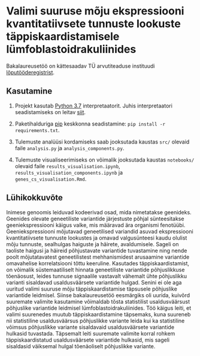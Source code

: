 # Valimi suuruse mõju ekspressiooni kvantitatiivsete tunnuste lookuste täppiskaardistamisele lümfoblastoidrakuliinides

Bakalaureusetöö on kättesaadav TÜ arvutiteaduse instituudi [lõputööderegistrist](https://comserv.cs.ut.ee/ati_thesis/index.php?year=2021).


## Kasutamine
1. Projekt kasutab [Python 3.7](https://www.python.org/downloads/release/python-370/) interpretaatorit. 
Juhis interpretaatori seadistamiseks on leitav [siit](https://www.jetbrains.com/help/pycharm/configuring-python-interpreter.html#add-existing-interpreter).

2. Paketihalduriga [pip](https://pypi.org/project/pip/) keskkonna seadistamine: 
`pip install -r requirements.txt`.

2. Tulemuste analüüsi kordamiseks saab jooksutada kaustas `src/` olevaid faile `analysis.py` ja `analysis_components.py`.

3. Tulemuste visualiseerimiseks on võimalik jooksutada kaustas `notebooks/` olevaid faile `results_visualisation.ipynb`, 
   `results_visualisation_components.ipynb` ja `genes_cs_visualisation.Rmd`.


## Lühikokkuvõte

Inimese genoomis leiduvad kodeerivad osad, mida nimetatakse geenideks. Geenides olevate geneetiliste variantide järjestuste 
põhjal sünteesitakse geeniekspressiooni käigus valke, mis määravad ära organismi fenotüübi. Geeniekspressiooni mõjutavad 
geneetilised variandid asuvad ekspressiooni kvantitatiivsete tunnuste lookustes ja omavad valgusünteesi kaudu olulist mõju 
tunnuste, sealhulgas haiguste ja häirete, avaldumisele. Sageli on taoliste haigusi ja häireid põhjustavate variantide 
tuvastamine ning nende poolt mõjutatavatest geneetilistest mehhanismidest arusaamine variantide omavahelise korrelatsiooni 
tõttu keeruline. Kasutades täppiskaardistamist, on võimalik süstemaatiliselt hinnata geneetiliste variantide põhjuslikkuse 
tõenäosust, leides tunnuse signaalile vastavalt vähemalt ühte põhjuslikku varianti sisaldavad usaldusväärsete variantide hulgad. 
Senini ei ole aga uuritud valimi suuruse mõju täppiskaardistamise täpsusele põhjuslike variantide leidmisel. Siinse bakalaureusetöö 
eesmärgiks oli uurida, kuivõrd suuremate valimite kasutamine võimaldab tõsta statistilist usaldusväärsust põhjuslike variantide 
leidmisel lümfoblastoidrakuliinides. Töö käigus leiti, et valimi suurenedes muutub täppiskaardistamine täpsemaks, kuna suureneb 
nii statistiline usaldusväärsus põhjuslikke variante leida kui ka statistiline võimsus põhjuslikke variante sisaldavaid 
usaldusväärsete variantide hulkasid tuvastada. Täpsemalt leiti suuremate valimite korral rohkem täppiskaardistatud 
usaldusväärsete variantide hulkasid, mis sageli sisaldasid väiksemal hulgal tõenäoliselt põhjuslikke variante.
